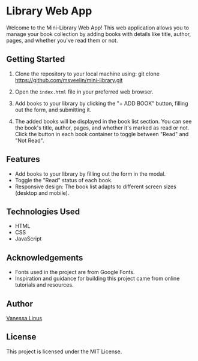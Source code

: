 # Library Web App

Welcome to the Mini-Library Web App! This web application allows you to manage your book collection by adding books with details like title, author, pages, and whether you've read them or not.

## Getting Started

1. Clone the repository to your local machine using:
git clone https://github.com/msveelin/mini-library.git

2. Open the `index.html` file in your preferred web browser.

3. Add books to your library by clicking the "+ ADD BOOK" button, filling out the form, and submitting it.

4. The added books will be displayed in the book list section. You can see the book's title, author, pages, and whether it's marked as read or not. Click the button in each book container to toggle between "Read" and "Not Read".

## Features

- Add books to your library by filling out the form in the modal.
- Toggle the "Read" status of each book.
- Responsive design: The book list adapts to different screen sizes (desktop and mobile).

## Technologies Used

- HTML
- CSS
- JavaScript

## Acknowledgements

- Fonts used in the project are from Google Fonts.
- Inspiration and guidance for building this project came from online tutorials and resources.

## Author

[Vanessa Linus](https://github.com/msveelin)

## License

This project is licensed under the MIT License.
